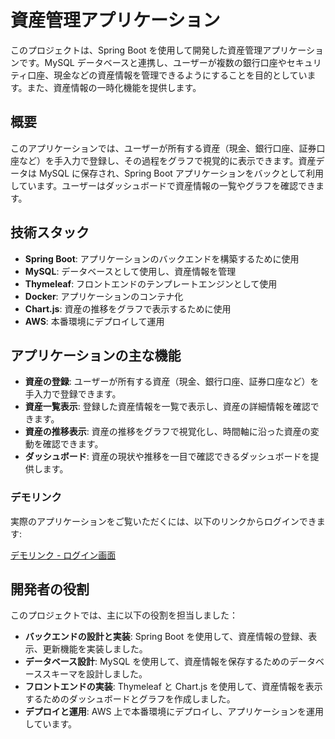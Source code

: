 
# 資産管理アプリケーション

このプロジェクトは、Spring Boot を使用して開発した資産管理アプリケーションです。MySQL データベースと連携し、ユーザーが複数の銀行口座やセキュリティ口座、現金などの資産情報を管理できるようにすることを目的としています。また、資産情報の一時化機能を提供します。

## 概要

このアプリケーションでは、ユーザーが所有する資産（現金、銀行口座、証券口座など）を手入力で登録し、その過程をグラフで視覚的に表示できます。資産データは MySQL に保存され、Spring Boot アプリケーションをバックとして利用しています。ユーザーはダッシュボードで資産情報の一覧やグラフを確認できます。

## 技術スタック

- **Spring Boot**: アプリケーションのバックエンドを構築するために使用
- **MySQL**: データベースとして使用し、資産情報を管理
- **Thymeleaf**: フロントエンドのテンプレートエンジンとして使用
- **Docker**: アプリケーションのコンテナ化
- **Chart.js**: 資産の推移をグラフで表示するために使用
- **AWS**: 本番環境にデプロイして運用

## アプリケーションの主な機能

- **資産の登録**: ユーザーが所有する資産（現金、銀行口座、証券口座など）を手入力で登録できます。
- **資産一覧表示**: 登録した資産情報を一覧で表示し、資産の詳細情報を確認できます。
- **資産の推移表示**: 資産の推移をグラフで視覚化し、時間軸に沿った資産の変動を確認できます。
- **ダッシュボード**: 資産の現状や推移を一目で確認できるダッシュボードを提供します。

### デモリンク

実際のアプリケーションをご覧いただくには、以下のリンクからログインできます:

[デモリンク - ログイン画面](http://52.69.162.182:8080/login)

## 開発者の役割

このプロジェクトでは、主に以下の役割を担当しました：

- **バックエンドの設計と実装**: Spring Boot を使用して、資産情報の登録、表示、更新機能を実装しました。
- **データベース設計**: MySQL を使用して、資産情報を保存するためのデータベーススキーマを設計しました。
- **フロントエンドの実装**: Thymeleaf と Chart.js を使用して、資産情報を表示するためのダッシュボードとグラフを作成しました。
- **デプロイと運用**: AWS 上で本番環境にデプロイし、アプリケーションを運用しています。
